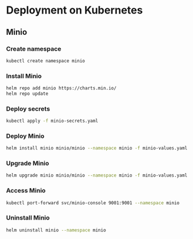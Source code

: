 # Deployment on Kubernetes

## Minio

### Create namespace

```bash
kubectl create namespace minio
```

### Install Minio

```bash
helm repo add minio https://charts.min.io/
helm repo update
```

### Deploy secrets

```bash
kubectl apply -f minio-secrets.yaml
```

### Deploy Minio

```bash
helm install minio minio/minio --namespace minio -f minio-values.yaml
```

### Upgrade Minio

```bash
helm upgrade minio minio/minio --namespace minio -f minio-values.yaml
```

### Access Minio

```bash
kubectl port-forward svc/minio-console 9001:9001 --namespace minio
```


### Uninstall Minio

```bash
helm uninstall minio --namespace minio
```